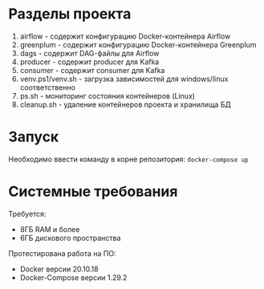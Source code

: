 # Разделы проекта

1. airflow - содержит конфигурацию Docker-контейнера Airflow
2. greenplum - содержит конфигурацию Docker-контейнера Greenplum
3. dags - содержит DAG-файлы для Airflow
4. producer - содержит producer для Kafka
5. consumer - содержит consumer для Kafka
5. venv.ps1/venv.sh - загрузка зависимостей для windows/linux соответственно
6. ps.sh - мониторинг состояния контейнеров (Linux)
7. cleanup.sh - удаление контейнеров проекта и хранилища БД

# Запуск

Необходимо ввести команду в корне репозитория:
`docker-compose up`

# Системные требования

Требуется:
* 8ГБ RAM и более
* 6ГБ дискового пространства

Протестирована работа на ПО:
* Docker версии 20.10.18
* Docker-Compose версии 1.29.2
